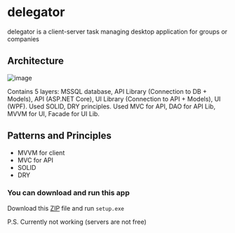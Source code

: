 # delegator

delegator is a client-server task managing desktop application for groups or companies

## Architecture

![image](https://user-images.githubusercontent.com/69851710/205447506-5bacd82f-0d13-407f-a390-bc86ec13446c.png)

Contains 5 layers: MSSQL database, API Library (Connection to DB + Models), API (ASP.NET Core), UI Library (Connection to API + Models), UI (WPF). Used SOLID, DRY principles. Used MVC for API, DAO for API Lib, MVVM for UI, Facade for UI Lib.

## Patterns and Principles

- MVVM for client
- MVC for API
- SOLID
- DRY

### You can download and run this app 

Download this [ZIP](delegator.zip) file and run `setup.exe`

P.S. Currently not working (servers are not free)
